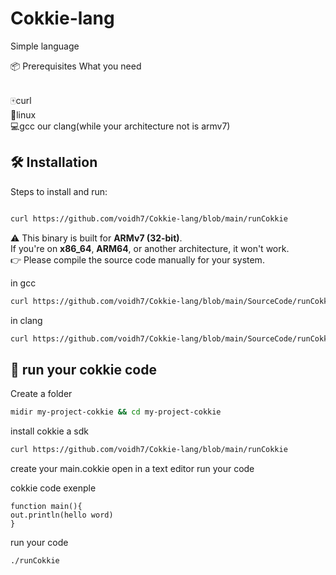 # Cokkie-lang
Simple language

📦 Prerequisites
What you need 

<br>
🀄curl
<br>
🐧linux
<br>
💻gcc our clang(while your architecture not is armv7)
<br>

## 🛠 Installation

Steps to install and run:

``` bash

curl https://github.com/voidh7/Cokkie-lang/blob/main/runCokkie
````
⚠️ This binary is built for **ARMv7 (32-bit)**.  
If you're on **x86_64**, **ARM64**, or another architecture, it won't work.  
👉 Please compile the source code manually for your system.

in gcc
``` bash
curl https://github.com/voidh7/Cokkie-lang/blob/main/SourceCode/runCokkie.c && gcc runCokkie.c -o runCokkie

```

in clang 
```bash
curl https://github.com/voidh7/Cokkie-lang/blob/main/SourceCode/runCokkie.c && clang runCokkie.c -o runCokkie
```

## 🧠 run your cokkie code 

Create a folder
``` bash
midir my-project-cokkie && cd my-project-cokkie
```

install cokkie a sdk 
``` bash
curl https://github.com/voidh7/Cokkie-lang/blob/main/runCokkie
```

create your main.cokkie
open in a text editor
run your code

cokkie code exenple
``` cokkie
function main(){
out.println(hello word)
}
```

run your code
``` bash
./runCokkie
```
